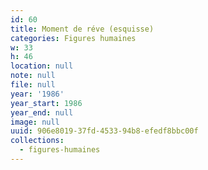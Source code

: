 ```yaml
---
id: 60
title: Moment de réve (esquisse)
categories: Figures humaines
w: 33
h: 46
location: null
note: null
file: null
year: '1986'
year_start: 1986
year_end: null
image: null
uuid: 906e8019-37fd-4533-94b8-efedf8bbc00f
collections:
  - figures-humaines
---
```


